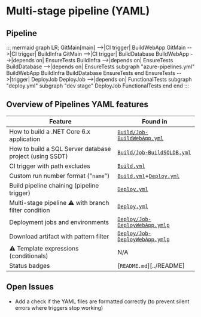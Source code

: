 # Multi-stage pipeline (YAML)

## Pipeline

::: mermaid
 graph LR;
 GitMain[main] -->|CI trigger| BuildWebApp
 GitMain -->|CI trigger| BuildInfra
 GitMain -->|CI trigger| BuildDatabase
 BuildWebApp -->|depends on| EnsureTests
 BuildInfra -->|depends on| EnsureTests
 BuildDatabase -->|depends on| EnsureTests
 subgraph "azure-pipelines.yml"
   BuildWebApp
   BuildInfra
   BuildDatabase
   EnsureTests
 end
 EnsureTests -->|trigger| DeployJob
 DeployJob -->|depends on| FunctionalTests
 subgraph "deploy.yml"
   subgraph "dev stage"
     DeployJob
     FunctionalTests
  end
 end
:::

## Overview of Pipelines YAML features

| Feature                                                 | Found in                                                      |
|---------------------------------------------------------|---------------------------------------------------------------|
| How to build a .NET Core 6.x application                | [`Build/Job-BuildWebApp.yml`][buildwebapp-yml]                |
| How to build a SQL Server database project (using SSDT) | [`Build/Job-BuildSQLDB.yml`][buildsqldb-yml]                  |
| CI trigger with path excludes                           | [`Build.yml`][build-yml]                                      |
| Custom run number format ("`name`")                     | [`Build.yml`][build-yml]+[`Deploy.yml`][deploy-yml]           |
| Build pipeline chaining (pipeline trigger)              | [`Deploy.yml`][Deploy-yml]                                    |
| Multi-stage pipeline :warning: with branch filter condition | [`Deploy.yml`][Deploy-yml]                                |
| Deployment jobs and environments                        | [`Deploy/Job-DeployWebApp.ymlp`][deploywebapp-yml]            |
| Download artifact with pattern filter                   | [`Deploy/Job-DeployWebApp.ymlp`][deploywebapp-yml]            |
| :warning: Template expressions (conditionals)           | N/A                                                           |
| Status badges                                           | [`README.md`][../README]                                   |

[build-yml]:         ../Pipelines/Build.yml
[buildwebapp-yml]:   ../Pipelines/Build/Job-BuildWebApp.yml
[buildsqldb-yml]:    ../Pipelines/Build/Job-BuildSQLDB.yml
[deploy-yml]:        ../Pipelines/Deploy.yml
[deploywebapp-yml]:  ../Pipelines/Deploy/Job-DeployWebApp.yml

## Open Issues

- Add a check if the YAML files are formatted correctly (to prevent silent errors where triggers stop working)
